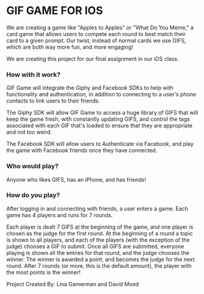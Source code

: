 # GIF GAME FOR IOS

We are creating a game like "Apples to Apples" or "What Do You Meme," a card game that allows users to compete each round to best match their card to a given prompt. Our twist, instead of normal cards we use GIFS, which are both way more fun, and more engaging!

We are creating this project for our final assignment in our iOS class.


### How with it work?
GIF Game will integrate the Giphy and Facebook SDKs to help with functionality and authentication, in addition to connecting to a user's phone contacts to link users to their friends.

The Giphy SDK will allow GIF Game to access a huge library of GIFS that will keep the game fresh, with constantly updating GIFS, and control the tags associated with each GIF that's loaded to ensure that they are appropriate and not too weird.

The Facebook SDK will allow users to Authenticate via Facebook, and play the game with Facebook friends once they have connected.


### Who would play?

Anyone who likes GIFS, has an iPhone, and has friends!

### How do you play?

After logging in and connecting with friends, a user enters a game. Each game has 4 players and runs for 7 rounds.

Each player is dealt 7 GIFS at the beginning of the game, and one player is chosen as the judge for the first round. At the beginning of a round a topic is shown to all players, and each of the players (with the exception of the judge) chooses a GIF to submit. Once all GIFS are submitted, everyone playing is shown all the entries for that round, and the judge chooses the winner. The winner is awarded a point, and becomes the judge for the next round. After 7 rounds (or more, this is the default amount), the player with the most points is the winner!


Project Created By: Lina Gamerman and David Moed



